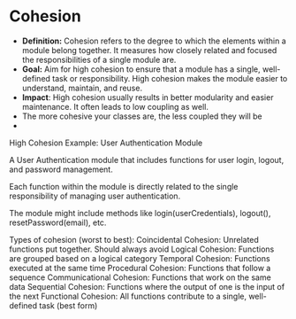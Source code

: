# Cohesion
- **Definition:** Cohesion refers to the degree to which the elements within a module belong together. It measures how closely related and focused the responsibilities of a single module are.
- **Goal:** Aim for high cohesion to ensure that a module has a single, well-defined task or responsibility. High cohesion makes the module easier to understand, maintain, and reuse.
- **Impact**: High cohesion usually results in better modularity and easier maintenance. It often leads to low coupling as well.
- The more cohesive your classes are, the less coupled they will be
- 
High Cohesion
Example: User Authentication Module

A User Authentication module that includes functions for user login, logout, and password management.

Each function within the module is directly related to the single responsibility of managing user authentication.

The module might include methods like login(userCredentials), logout(), resetPassword(email), etc.

Types of cohesion (worst to best):
Coincidental Cohesion: Unrelated functions put together. Should always avoid
Logical Cohesion: Functions are grouped based on a logical category
Temporal Cohesion: Functions executed at the same time
Procedural Cohesion: Functions that follow a sequence 
Communicational Cohesion: Functions that work on the same data 
Sequential Cohesion: Functions where the output of one is the input of the next
Functional Cohesion: All functions contribute to a single, well-defined task (best form)
